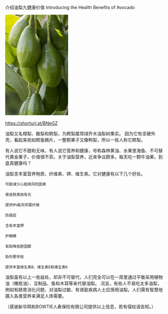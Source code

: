 介绍油梨九健康价值 Introducing the Health Benefits of Avocado


![介绍油梨好处和坏处](https://github.com/ywangnccu/ywang/blob/main/images/Avocado.png)

https://shorturl.at/BNeGZ


油梨又名樟梨、酪梨和鳄梨，为鳄梨属常绿乔木油梨树果实。 因为它有坚硬外壳，看起来宛如鳄鱼鳞片，一整颗果子又像鸭梨，所以一些人称它鳄梨。

有人说它不甜和无味，有人说它营养和健康，号称森林黄油、水果里海鱼、不可替代黄金果子，价值很不菲。关于油梨营养，近来争议颇多。每天吃一颗牛油果，到底真健康吗？

油梨含丰富营养物质、纤维素、钾、维生素。它对健康有以下几个好处。

    可能减少心脏病风险因素

    使皮肤美丽有光

    提供9%每天所需纤维

    防癌症

    含有丰富钾

    护眼睛

    有助降低胆固醇

    助你更年轻

    提供丰富维生素B、维生素E和维生素K

油梨虽有以上一些益处，却非不可替代，人们完全可以在一周里通过平衡采用植物油（橄榄油）、豆制品、鱼和木耳等来代替油梨。
况且，有些人不易吃太多油梨，例如有肠胃消化问题、对油梨过敏、有肾脏疾病人士应慎用油梨。人们需有智慧地摄入各类营养来满足人体需要。


（感谢新华网和BOWTIE人寿保险有限公司提供以上信息，若有侵权请告知。）
